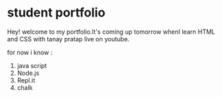 # student portfolio

Hey! welcome to my portfolio.It's coming up tomorrow whenI learn HTML and CSS with tanay pratap live on youtube.

for now i know :
 
1. java script
1. Node.js
1. Repl.it
1. chalk

